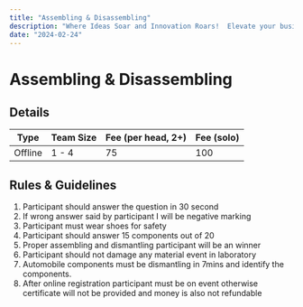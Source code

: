 ```yaml
---
title: "Assembling & Disassembling"
description: "Where Ideas Soar and Innovation Roars!  Elevate your business dreams with the ultimate platform to showcase tech brilliance."
date: "2024-02-24"
---
```


# Assembling & Disassembling

## Details

| Type    | Team Size | Fee (per head, 2+) | Fee (solo) |
| ------- | --------- | ------------------ | ---------- |
| Offline | 1 - 4     | 75                 | 100        |

## Rules & Guidelines

1. Participant should answer the question in 30 second
2. If wrong answer said by participant I will be negative marking
3. Participant must wear shoes for safety
4. Participant should answer 15 components out of 20
5. Proper assembling and dismantling participant will be an winner
6. Participant should not damage any material event in laboratory
7. Automobile components must be dismantling in 7mins and identify the components.
8. After online registration participant must be on event otherwise certificate will not be provided and money is also not refundable
